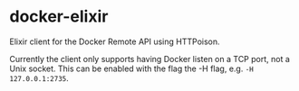 # docker-elixir
Elixir client for the Docker Remote API using HTTPoison.

Currently the client only supports having Docker listen on a TCP port, not a Unix socket.
This can be enabled with the flag the -H flag, e.g. `-H 127.0.0.1:2735`.

